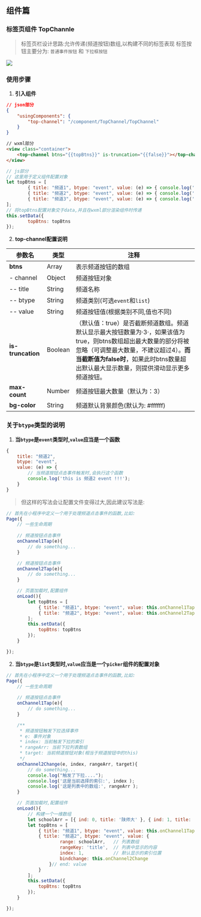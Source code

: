 ## 组件篇

### 标签页组件 TopChannle
> 标签页栏设计思路:允许传递(频道按钮)数组,以构建不同的标签表现
> 标签按钮主要分为: `普通事件按钮` 和 `下拉框按钮`

![](https://i.imgur.com/AmRjVTU.png)

### 使用步骤
1. **引入组件**
``` json
// json部分
{
    "usingComponents": {
        "top-channel": "/component/TopChannel/TopChannel"
    }
}
```
``` html
// wxml部分
<view class="container">
    <top-channel btns="{{topBtns}}" is-truncation="{{false}}"></top-channel>
</view>
```
``` javascript
// js部分
// 这里用于定义组件配置对象
let topBtns = [
        { title: "频道1", btype: "event", value: (e) => { console.log('this is 频道1 event !!!'); }},
        { title: "频道2", btype: "event", value: (e) => { console.log('this is 频道2 event !!!'); } },
		{ title: "频道3", btype: "event", value: (e) => { console.log('this is 频道3 event !!!'); } }
];
// 将topBtns配置对象交于data,并且在wxml部分渲染组件时传递
this.setData({
        topBtns: topBtns
});
```
2. **top-channel配置说明**

参数名 | 类型 | 注释
--------  | ------ | --------
**btns** | Array | 表示频道按钮的数组
- channel | Object | 频道按钮对象
-- title | String | 频道名称
-- btype | String | 频道类别(可选`event`和`list`)
-- value | String | 频道按钮值(根据类别不同,值也不同)
**is-truncation** | Boolean | （默认值：true）是否截断频道数组。频道默认显示最大按钮数量为·3·，如果该值为true，则btns数组超出最大数量的部分将被忽略（可调整最大数量，不建议超过4）。**而当截断值为false时**，如果此时btns数量超出默认最大显示数量，则提供滑动显示更多频道按钮。
**max-count** | Number | 频道按钮最大数量（默认为：3）
**bg-color** | String | 频道默认背景颜色(默认为: #ffffff)

### 关于`btype`类型的说明
1. **当`btype`是`event`类型时,`value`应当是一个函数**
``` javaScript
{ 
	title: "频道2", 
	btype: "event", 
	value: (e) => { 
		// 当频道按钮点击事件触发时,会执行这个函数
		console.log('this is 频道2 event !!!'); 
	} 
}
```
> 但这样的写法会让配置文件变得过大,因此建议写法是:
 
``` javaScript
// 首先在小程序中定义一个用于处理频道点击事件的函数,比如:
Page({
	// 一些生命周期
	
	// 频道按钮点击事件
	onChannel1Tap(e){
		// do something...
	}

	// 频道按钮点击事件
	onChannel2Tap(e){
		// do something...
	}

	// 页面加载时,配置组件
	onLoad(){
		let topBtns = [
	        { title: "频道1", btype: "event", value: this.onChannel1Tap },
	        { title: "频道2", btype: "event", value: this.onChannel2Tap }
		];
		this.setData({
	        topBtns: topBtns
	    });
	}

});
```
2. **当`btype`是`list`类型时,`value`应当是一个`picker`组件的配置对象**

``` javaScript
// 首先在小程序中定义一个用于处理频道点击事件的函数,比如:
Page({
	// 一些生命周期
	
	// 频道按钮点击事件
	onChannel1Tap(e){
		// do something...
	}

	/**
	 * 频道按钮触发下拉选择事件
	 * e: 事件对象
	 * index: 当前触发下拉的索引
	 * rangeArr: 当前下拉列表数组
	 * target: 当前频道按钮对象(相当于频道按钮中的this)
	 */
	onChannel2Change(e, index, rangeArr, target){
		// do something...
		console.log("触发了下拉....");
		console.log('这是当前选择的索引:', index );
		console.log('这是列表中的数组:', rangeArr );
	}

	// 页面加载时,配置组件
	onLoad(){
		// 构建一个一维数组
		let schoolArr = [{ ind: 0, title: '陕师大' }, { ind: 1, title: '西法大' }, { ind: 2, title: '外国语大学' }];
		let topBtns = [
	        { title: "频道1", btype: "event", value: this.onChannel1Tap },
	        { title: "频道2", btype: "event", value: {
	                range: schoolArr, 	// 列表数组
	                rangeKey: 'title', 	// 列表中显示的内容
	                index: 1,			// 默认显示的索引位置
	                bindchange: this.onChannel2Change
        		}// end: value 
			}
		];
		this.setData({
	        topBtns: topBtns
	    });
	}

});
```